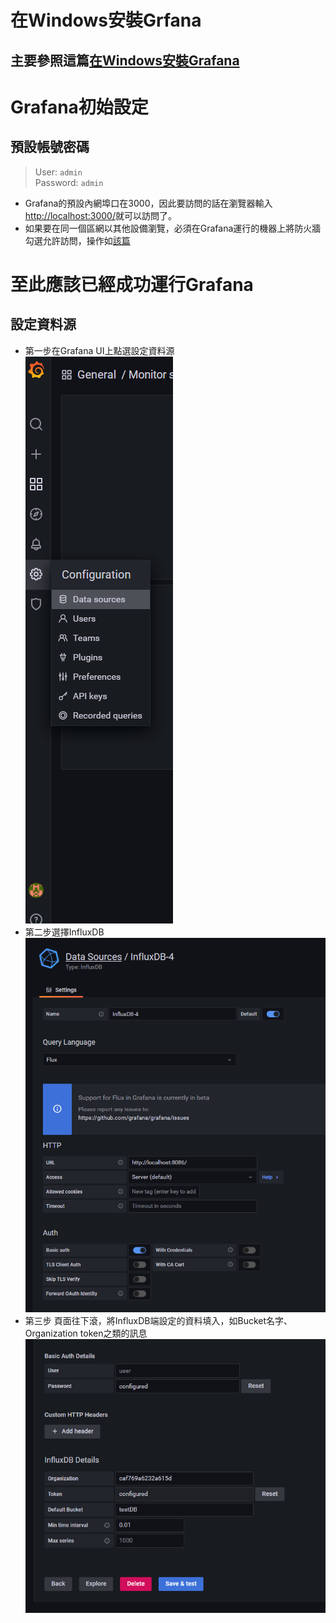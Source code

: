 # 在Windows安裝Grfana
## 主要參照這篇[在Windows安裝Grafana](https://grafana.com/docs/grafana/latest/installation/windows/)



# Grafana初始設定
## 預設帳號密碼
> User: ```admin ```  
> Password: ```admin```  

* Grafana的預設內網埠口在3000，因此要訪問的話在瀏覽器輸入[http://localhost:3000/](http://localhost:3000/)就可以訪問了。
* 如果要在同一個區網以其他設備瀏覽，必須在Grafana運行的機器上將防火牆勾選允許訪問，操作如[該篇](https://wiki.mcneel.com/zh-tw/zoo/window7firewall)
# 至此應該已經成功運行Grafana
## 設定資料源
* 第一步在Grafana UI上點選設定資料源  
![新增資料源](README_img_file/Grafana-Data-Source-Setting.png)  
* 第二步選擇InfluxDB  
![inFluxDB](README_img_file/Grafana-Data-Source-Setting2.png)
* 第三步 頁面往下滾，將InfluxDB端設定的資料填入，如Bucket名字、Organization token之類的訊息
![inFluxDB](README_img_file/Grafana-Data-Source-Setting3.png)